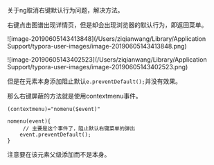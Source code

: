 关于ng取消右键默认行为问题，解决方法。

右键点击图谱出现详情页，但是却会出现浏览器的默认行为，即返回菜单。

![image-20190605143413848](/Users/ziqianwang/Library/Application Support/typora-user-images/image-20190605143413848.png)

![image-20190605143402523](/Users/ziqianwang/Library/Application Support/typora-user-images/image-20190605143402523.png)

但是在元素本身添加阻止默认`e.preventDefault();`并没有效果。

那么右键屏蔽的方法就是使用contextmenu事件。

```
(contextmenu)="nomenu($event)"

nomenu(event){
     // 主要是这个事件了，阻止默认右键菜单的弹出
    event.preventDefault();
}
```

注意要在该元素父级添加而不是本身。